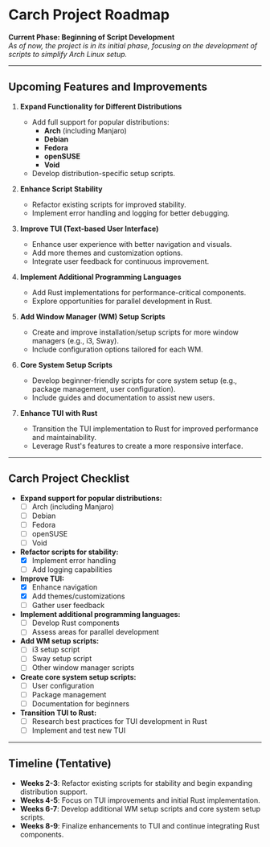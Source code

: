 # Carch Project Roadmap

**Current Phase: Beginning of Script Development**  
*As of now, the project is in its initial phase, focusing on the development of scripts to simplify Arch Linux setup.*

---

## Upcoming Features and Improvements

1. **Expand Functionality for Different Distributions**
   - Add full support for popular distributions:
     - **Arch** (including Manjaro)
     - **Debian**
     - **Fedora**
     - **openSUSE**
     - **Void**
   - Develop distribution-specific setup scripts.

2. **Enhance Script Stability**
   - Refactor existing scripts for improved stability.
   - Implement error handling and logging for better debugging.

3. **Improve TUI (Text-based User Interface)**
   - Enhance user experience with better navigation and visuals.
   - Add more themes and customization options.
   - Integrate user feedback for continuous improvement.

4. **Implement Additional Programming Languages**
   - Add Rust implementations for performance-critical components.
   - Explore opportunities for parallel development in Rust.

5. **Add Window Manager (WM) Setup Scripts**
   - Create and improve installation/setup scripts for more window managers (e.g., i3, Sway).
   - Include configuration options tailored for each WM.

6. **Core System Setup Scripts**
   - Develop beginner-friendly scripts for core system setup (e.g., package management, user configuration).
   - Include guides and documentation to assist new users.

7. **Enhance TUI with Rust**
   - Transition the TUI implementation to Rust for improved performance and maintainability.
   - Leverage Rust's features to create a more responsive interface.

---

## Carch Project Checklist

- **Expand support for popular distributions:**
  - [ ] Arch (including Manjaro)
  - [ ] Debian
  - [ ] Fedora
  - [ ] openSUSE
  - [ ] Void

- **Refactor scripts for stability:**
  - [x] Implement error handling
  - [ ] Add logging capabilities

- **Improve TUI:**
  - [x] Enhance navigation
  - [x] Add themes/customizations
  - [ ] Gather user feedback

- **Implement additional programming languages:**
  - [ ] Develop Rust components
  - [ ] Assess areas for parallel development

- **Add WM setup scripts:**
  - [ ] i3 setup script
  - [ ] Sway setup script
  - [ ] Other window manager scripts

- **Create core system setup scripts:**
  - [ ] User configuration
  - [ ] Package management
  - [ ] Documentation for beginners

- **Transition TUI to Rust:**
  - [ ] Research best practices for TUI development in Rust
  - [ ] Implement and test new TUI

---

## Timeline (Tentative)

- **Weeks 2-3**: Refactor existing scripts for stability and begin expanding distribution support.
- **Weeks 4-5**: Focus on TUI improvements and initial Rust implementation.
- **Weeks 6-7**: Develop additional WM setup scripts and core system setup scripts.
- **Weeks 8-9**: Finalize enhancements to TUI and continue integrating Rust components.

